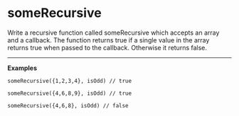 # someRecursive

Write a recursive function called someRecursive which accepts an array and a callback. The function returns true if a single value in the array returns true when passed to the callback. Otherwise it returns false.

---

__Examples__

```
someRecursive({1,2,3,4}, isOdd) // true

someRecursive({4,6,8,9}, isOdd) // true

someRecursive({4,6,8}, isOdd) // false
```
